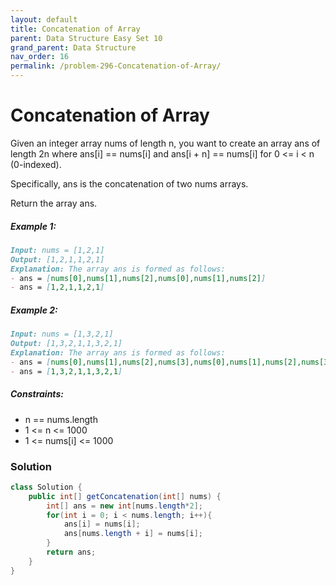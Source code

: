```yaml
---
layout: default
title: Concatenation of Array
parent: Data Structure Easy Set 10
grand_parent: Data Structure
nav_order: 16
permalink: /problem-296-Concatenation-of-Array/
---
```

# Concatenation of Array
Given an integer array nums of length n, you want to create an array ans of length 2n where ans[i] == nums[i] and ans[i + n] == nums[i] for 0 <= i < n (0-indexed).

Specifically, ans is the concatenation of two nums arrays.

Return the array ans.

##### Example 1:
```markdown
Input: nums = [1,2,1]
Output: [1,2,1,1,2,1]
Explanation: The array ans is formed as follows:
- ans = [nums[0],nums[1],nums[2],nums[0],nums[1],nums[2]]
- ans = [1,2,1,1,2,1]
```
##### Example 2:
```markdown
Input: nums = [1,3,2,1]
Output: [1,3,2,1,1,3,2,1]
Explanation: The array ans is formed as follows:
- ans = [nums[0],nums[1],nums[2],nums[3],nums[0],nums[1],nums[2],nums[3]]
- ans = [1,3,2,1,1,3,2,1]
```
##### Constraints:
* n == nums.length
* 1 <= n <= 1000
* 1 <= nums[i] <= 1000

### Solution
```java
class Solution {
    public int[] getConcatenation(int[] nums) {
        int[] ans = new int[nums.length*2];
        for(int i = 0; i < nums.length; i++){
            ans[i] = nums[i];
            ans[nums.length + i] = nums[i];
        }
        return ans;
    }
}
```